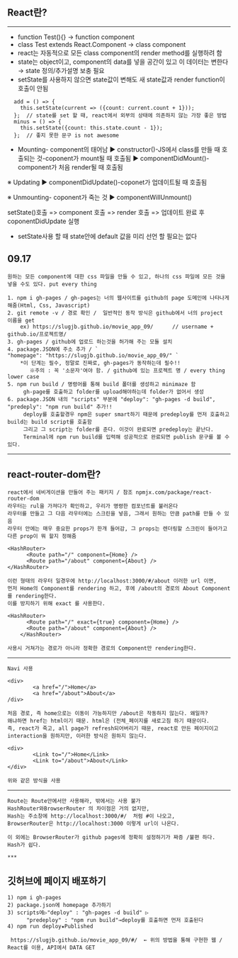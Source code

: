 ## React란?
***
 * function Test(){} → function component
 * class Test extends React.Component → class component
 * react는 자동적으로 모든 class component의 render method를 실행하려 함
 * state는 object이고, component의 data를 넣을 공간이 있고 이 데이터는 변한다 → state 정의/추가설명 보충 필요
 * setState를 사용하지 않으면 state값이 변해도 새 state값과 render function이 호출이 안됨
```
  add = () => {
    this.setState(current => ({count: current.count + 1}));
  };  // state를 set 할 때, react에서 외부의 상태에 의존하지 않는 가장 좋은 방법
  minus = () => {
    this.setState({count: this.state.count - 1});
  };  // 좋지 못한 문구 is not awesome
```

*  Mounting- component의 태어남
    ▶ constructor()-JS에서 class를 만들 때 호출되는 것-coponent가 mount될 때 호출됨
    ▶ componentDidMount()-component가 처음 render될 때 호출됨

  ※ Updating
    ▶ componentDidUpdate()-coponet가 업데이트될 때 호출됨

  ※ Unmounting- coponent가 죽는 것
    ▶ componentWillUnmount()

   setState()호출 => component 호출 => render 호출 =>
   업데이트 완료 후 coponentDidUpdate 실행

   * setState사용 할 때 state안에 default 값을 미리 선언 할 필요는 없다  

## 09.17
    원하는 모든 component에 대한 css 파일을 만들 수 있고, 하나의 css 파일에 모든 것을 넣을 수도 있다. put every thing
    
    1. npm i gh-pages / gh-pages는 너의 웹사이트를 github의 page 도메인에 나타나게 해줌(Html, Css, Javascript)
    2. git remote -v / 경로 확인 /  일반적인 동작 방식은 github에서 너의 project 이름을 get 
        ex) https://slugjb.github.io/movie_app_09/      // username + github.io/프로젝트명/
    3. gh-pages / github에 업로드 하는것을 허가해 주는 모듈 설치
    4. package.JSON에 주소 추가 / ` "homepage": "https://slugjb.github.io/movie_app_09/" `
        *이 단계는 필수, 정말로 진짜로, gh-pages가 동작하는데 필수!!
           ※주의 : 꼭 '소문자'여야 함. / github에 있는 프로젝트 명 / every thing lower case
    5. npm run build / 명령어를 통해 build 폴더를 생성하고 minimaze 함  
         gh-page를 호출하고 folder를 upload해야하는데 folder가 없어서 생성
    6. package.JSON 내의 "scripts" 부분에 "deploy": "gh-pages -d build", "predeply": "npm run build" 추가!!
         deploy를 호출할경우 npm은 super smart하기 때문에 predeploy를 먼저 호출하고 build는 build script를 호출함
         그리고 그 script는 folder를 준다. 이것이 완료되면 predeploy는 끝난다.
         Terminal에 npm run build를 입력해 성공적으로 완료되면 publish 문구를 볼 수 있다.

***
## react-router-dom란?
    react에서 네비게이션을 만들어 주는 패키지 / 참조 npmjx.com/package/react-router-dom
    라우터는 rul을 가져다가 확인하고, 우리가 명령한 컴포넌트를 불러온다
    라우터를 만들고 그 다음 라우터에는 스크린을 넣음, 그래서 원하는 만큼 path를 만들 수 있음 
    라우터 안에는 매우 중요한 props가 한개 들어감, 그 props는 렌더링할 스크린이 들어가고 다른 prop이 뭐 할지 정해줌
```
<HashRouter>
      <Route path="/" component={Home} />
      <Route path="/about" component={About} />
</HashRouter>
```
    이런 형태의 라우터 일경우에 http://localhost:3000/#/about 이러한 url 이면,
    먼저 Home의 Component를 rendering 하고, 후에 /about의 경로의 About Component를 rendering한다.
    이를 방지하기 위해 exact 를 사용한다.
```
<HashRouter>
      <Route path="/" exact={true} component={Home} />
      <Route path="/about" component={About} />
    </HashRouter>
```
    사용시 거쳐가는 경로가 아니라 정확한 경로의 Component만 rendering한다.
***
    Navi 사용
```
<div>
        <a href="/">Home</a>
        <a href="/about">About</a>
/div>
```
    처음 경로, 즉 home으로는 이동이 가능하지만 /about은 작동하지 않는다. 왜일까?   
    왜냐하면 href는 html이기 때문. html은 (전체_페이지를 새로고침 하기 때문이다.  
    즉, react가 죽고, all page가 refresh되어버리기 때문, react로 만든 페이지이고
    interaction을 원하지만, 이러한 방식은 원하지 않는다.
```
<div>
        <Link to="/">Home</Link>
        <Link to="/about">About</Link>
</div>
```
    위와 같은 방식을 사용
***
    Route는 Route안에서만 사용해라, 밖에서는 사용 불가
    HashRouter와BrowserRouter 의 차이점은 거의 없지만,  
    Hash는 주소창에 http://localhost:3000/#/  처럼 #이 나오고,
    BrowserRouter은 http://localhost:3000 이렇게 url이 나온다.
    
    이 외에는 BrowserRouter가 github pages에 정확히 설정하기가 짜증 /불편 하다. Hash가 쉽다.
    
    ***
## 깃허브에 페이지 배포하기
    1) npm i gh-pages
    2) package.json에 homepage 추가하기
    3) scripts에▷"deploy" : "gh-pages -d build" ▷ 
          "predeploy" : "npm run build"→deploy를 호출하면 먼저 호출된다
    4) npm run deploy★Published

     https://slugjb.github.io/movie_app_09/#/  ← 위의 방법을 통해 구현한 웹 / React를 이용, API에서 DATA GET

